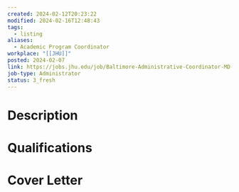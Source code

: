 ```yaml
---
created: 2024-02-12T20:23:22
modified: 2024-02-16T12:48:43
tags:
  - listing
aliases:
  - Academic Program Coordinator
workplace: "[[JHU]]"
posted: 2024-02-07
link: https://jobs.jhu.edu/job/Baltimore-Administrative-Coordinator-MD-21205/1105017600/
job-type: Administrator
status: 3_fresh
---
```

# Description

# Qualifications

# Cover Letter
